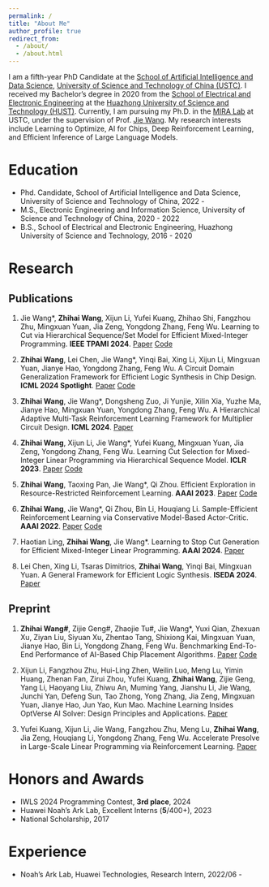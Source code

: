 ```yaml
---
permalink: /
title: "About Me"
author_profile: true
redirect_from: 
  - /about/
  - /about.html
---
```


I am a fifth-year PhD Candidate at the [School of Artificial Intelligence and Data Science](https://saids.ustc.edu.cn/main.htm), [University of Science and Technology of China (USTC)](https://en.ustc.edu.cn/). I received my Bachelor’s degree in 2020 from the [School of Electrical and Electronic Engineering](http://seee.hust.edu.cn/) at the [Huazhong University of Science and Technology (HUST)](https://www.hust.edu.cn/). Currently, I am pursuing my Ph.D. in the [MIRA Lab](https://miralab.ai/) at USTC, under the supervision of Prof. [Jie Wang](https://miralab.ai/people/jie-wang/). My research interests include Learning to Optimize, AI for Chips, Deep Reinforcement Learning, and Efficient Inference of Large Language Models. 

Education
======

- Phd. Candidate, School of Artificial Intelligence and Data Science, University of Science and Technology of China, 2022 -
- M.S., Electronic Engineering and Information Science, University of Science and Technology of China, 2020 - 2022
- B.S.,  School of Electrical and Electronic Engineering, Huazhong University of Science and Technology, 2016 - 2020

Research
======

Publications
------

1. Jie Wang*, **Zhihai Wang**, Xijun Li, Yufei Kuang, Zhihao Shi, Fangzhou Zhu, Mingxuan Yuan, Jia Zeng, Yongdong Zhang, Feng Wu. Learning to Cut via Hierarchical Sequence/Set Model for Efficient Mixed-Integer Programming. **IEEE TPAMI 2024**. [Paper](https://ieeexplore.ieee.org/document/10607926) [Code](https://github.com/MIRALab-USTC/L2O-HEM-Torch)

2. **Zhihai Wang**, Lei Chen, Jie Wang*, Yinqi Bai, Xing Li, Xijun Li, Mingxuan Yuan, Jianye Hao, Yongdong Zhang, Feng Wu. A Circuit Domain Generalization Framework for Efficient Logic Synthesis in Chip Design. **ICML 2024 Spotlight**. [Paper](https://openreview.net/pdf?id=1KemC8DNa0) [Code](https://github.com/MIRALab-USTC/AI4LogicSynthesis-PruneX)

3. **Zhihai Wang**, Jie Wang*, Dongsheng Zuo, Ji Yunjie, Xilin Xia, Yuzhe Ma, Jianye Hao, Mingxuan Yuan, Yongdong Zhang, Feng Wu. A Hierarchical Adaptive Multi-Task Reinforcement Learning Framework for Multiplier Circuit Design. **ICML 2024**. [Paper](https://openreview.net/pdf?id=LGz7GaUSEB)

4. **Zhihai Wang**, Xijun Li, Jie Wang*, Yufei Kuang, Mingxuan Yuan, Jia Zeng, Yongdong Zhang, Feng Wu. Learning Cut Selection for Mixed-Integer Linear Programming via Hierarchical Sequence Model. **ICLR 2023**. [Paper](https://openreview.net/pdf?id=Zob4P9bRNcK) [Code](https://github.com/MIRALab-USTC/L2O-HEM-Torch)

5. **Zhihai Wang**, Taoxing Pan, Jie Wang*, Qi Zhou. Efficient Exploration in Resource-Restricted Reinforcement Learning. **AAAI 2023**. [Paper](https://arxiv.org/abs/2212.06988) [Code](https://github.com/MIRALab-USTC/RL-RAEB)

6. **Zhihai Wang**, Jie Wang*, Qi Zhou, Bin Li, Houqiang Li. Sample-Efficient Reinforcement Learning via Conservative Model-Based Actor-Critic. **AAAI 2022**. [Paper](https://arxiv.org/abs/2112.10504) [Code](https://github.com/MIRALab-USTC/RL-CMBAC)

7. Haotian Ling, **Zhihai Wang**, Jie Wang*. Learning to Stop Cut Generation for Efficient Mixed-Integer Linear Programming. **AAAI 2024**. [Paper](https://arxiv.org/abs/2401.17527)

8. Lei Chen, Xing Li, Tsaras Dimitrios, **Zhihai Wang**, Yinqi Bai, Mingxuan Yuan. A General Framework for Efficient Logic Synthesis. **ISEDA 2024**. [Paper](https://ieeexplore.ieee.org/abstract/document/10617733)

Preprint
------

1. **Zhihai Wang#**, Zijie Geng#, Zhaojie Tu#, Jie Wang*, Yuxi Qian, Zhexuan Xu, Ziyan Liu, Siyuan Xu, Zhentao Tang, Shixiong Kai, Mingxuan Yuan, Jianye Hao, Bin Li, Yongdong Zhang, Feng Wu. Benchmarking End-To-End Performance of AI-Based Chip Placement Algorithms. [Paper](https://arxiv.org/abs/2407.15026) [Code](https://github.com/MIRALab-USTC/ChiPBench)

2. Xijun Li, Fangzhou Zhu, Hui-Ling Zhen, Weilin Luo, Meng Lu, Yimin Huang, Zhenan Fan, Zirui Zhou, Yufei Kuang, **Zhihai Wang**, Zijie Geng, Yang Li, Haoyang Liu, Zhiwu An, Muming Yang, Jianshu Li, Jie Wang, Junchi Yan, Defeng Sun, Tao Zhong, Yong Zhang, Jia Zeng, Mingxuan Yuan, Jianye Hao, Jun Yao, Kun Mao. Machine Learning Insides OptVerse AI Solver: Design Principles and Applications. [Paper](https://arxiv.org/pdf/2401.05960)

3. Yufei Kuang, Xijun Li, Jie Wang, Fangzhou Zhu, Meng Lu, **Zhihai Wang**, Jia Zeng, Houqiang Li, Yongdong Zhang, Feng Wu. Accelerate Presolve in Large-Scale Linear Programming via Reinforcement Learning. [Paper](https://arxiv.org/pdf/2310.11845)

Honors and Awards
======

- IWLS 2024 Programming Contest, **3rd place**, 2024
- Huawei Noah’s Ark Lab, Excellent Interns (**5**/400+), 2023
- National Scholarship, 2017

Experience
======

- Noah’s Ark Lab, Huawei Technologies, Research Intern, 2022/06 - 
